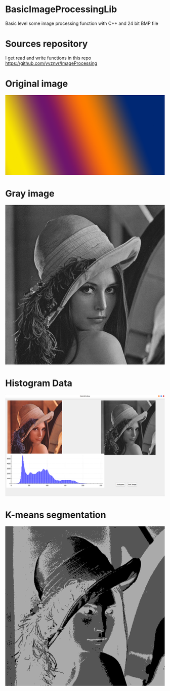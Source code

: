 # BasicImageProcessingLib
Basic level some image processing function with C++ and 24 bit BMP file

# Sources repository

I get read and write functions in this repo https://github.com/yvznvr/ImageProcessing


# Original image 
<img src="sample.bmp" border="0" />

# Gray image 
<img src="grayScale.bmp" border="0" />

# Histogram Data 
<img src="histogram.png" border="0" />

# K-means segmentation 
<img src="mean.bmp" border="0" />

